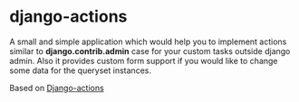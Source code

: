 django-actions
==============

A small and simple application which would help you to implement actions similar to **django.contrib.admin** case for your custom tasks outside django admin. Also it provides custom form support if you would like to change some data for the queryset instances.

Based on [Django-actions](https://github.com/tarvitz/django-actions)

